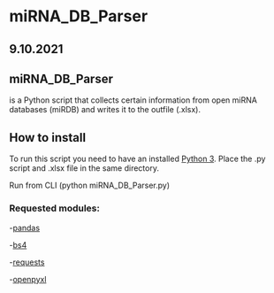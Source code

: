 # miRNA_DB_Parser
## 9.10.2021
## miRNA_DB_Parser
 is a Python script that collects certain information from open miRNA databases (miRDB) and writes it to the outfile (.xlsx).
## How to install
To run this script you need to have an installed [Python 3](https://www.python.org/downloads/). Place the .py script and .xlsx file in the
same directory. 

Run from CLI (python miRNA_DB_Parser.py)

### Requested modules:

-[pandas](https://pandas.pydata.org/docs/getting_started/install.html)

-[bs4](https://pypi.org/project/beautifulsoup4/)

-[requests](https://pypi.org/project/requests/)

-[openpyxl](https://openpyxl.readthedocs.io/en/stable/#installation)


